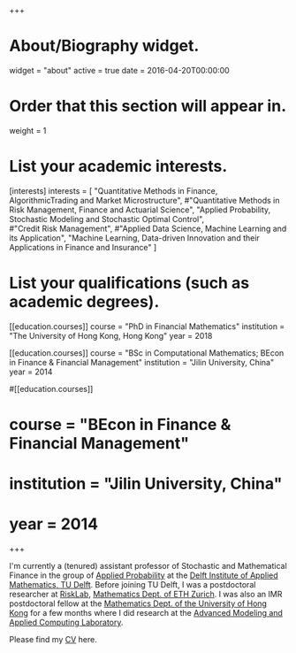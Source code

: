 +++
# About/Biography widget.
widget = "about"
active = true
date = 2016-04-20T00:00:00

# Order that this section will appear in.
weight = 1

# List your academic interests.
[interests]
  interests = [
   "Quantitative Methods in Finance, AlgorithmicTrading and Market Microstructure",
    #"Quantitative Methods in Risk Management, Finance and Actuarial Science",
    "Applied Probability, Stochastic Modeling and Stochastic Optimal Control",   
    #"Credit Risk Management",
    #"Applied Data Science, Machine Learning and its Application",
    "Machine Learning, Data-driven Innovation and their Applications in Finance and Insurance"
  ]

# List your qualifications (such as academic degrees).
[[education.courses]]
  course = "PhD in Financial Mathematics"
  institution = "The University of Hong Kong, Hong Kong"
  year = 2018

[[education.courses]]
  course = "BSc in Computational Mathematics; BEcon in Finance & Financial Management"
  institution = "Jilin University, China"
  year = 2014

#[[education.courses]]
#  course = "BEcon in Finance & Financial Management"
#  institution = "Jilin University, China"
#  year = 2014

 
+++

<!--# About me-->

I'm currently a (tenured) assistant professor of Stochastic and Mathematical Finance in the group of [Applied Probability](https://www.tudelft.nl/en/eemcs/the-faculty/departments/applied-mathematics/applied-probability) at the [Delft Institute of Applied Mathematics, TU Delft](https://www.tudelft.nl/en/eemcs/the-faculty/departments/applied-mathematics). Before joining TU Delft, I was a postdoctoral researcher at [RiskLab](https://risklab.ch), [Mathematics Dept. of ETH Zurich](https://math.ethz.ch). I was also an IMR postdoctoral fellow at the [Mathematics Dept. of the University of Hong Kong](http://www.math.hku.hk) for a few months where I did research at the [Advanced Modeling and Applied Computing Laboratory](http://hkumath.hku.hk/~wkc/amacl.htm).  

<!--
In December of 2018, I graduated with PhD degree in Financial Mathematics from the University of Hong Kong under the supervision of Professor [Wai-Ki Ching](http://hkumath.hku.hk/~wkc/). Previously, I obtained my double Bachelor's degrees in [Computational Mathematics](http://math.jlu.edu.cn/index.htm) and [Finance](http://jjxy.jlu.edu.cn/english/Faculty/#) respectively from Jilin University, China in July of 2014. 

My research areas include stochastic modeling, mathematical finance and insurance, applied probability, operations research and management science. I have also developed interest in some other areas such as applied data science and statistical learning, etc. 

A story about me published by the [journal of Royal Dutch Mathematical Society](https://www.nieuwarchief.nl/serie5/toonnummer.php?deel=24&nummer=3&taal=1) can be found [here](files/mystory.pdf).
-->

Please find my [CV](files/cv.pdf) here.


